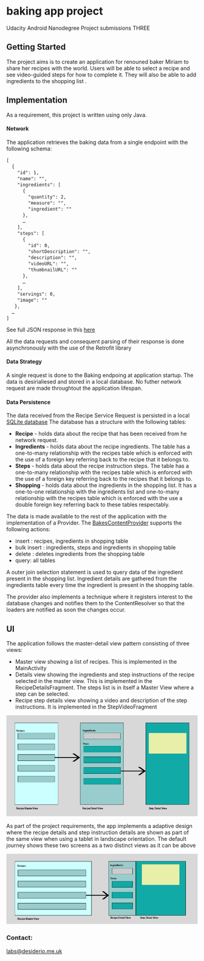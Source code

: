 
# baking app project
Udacity Android Nanodegree Project submissions THREE

## Getting Started

The project aims is to create an application for renouned baker Miriam to share her recipes 
with the world. Users will be able to select a recipe and see video-guided steps for how to 
complete it. They will also be able to add ingredients to the shopping list .

## Implementation
As a requirement, this project is written using only Java.

#### Network
The application retrieves the baking data from a single endpoint with the following schema:

```
[
  {
    "id": 1,
    "name": "",
    "ingredients": [
      {
        "quantity": 2,
        "measure": "",
        "ingredient": ""
      },
      …
    ],
    "steps": [
      {
        "id": 0,
        "shortDescription": "",
        "description": "",
        "videoURL": "",
        "thumbnailURL": ""
      },
      …
    ],
    "servings": 0,
    "image": ""
   },
  …
]
```
See full JSON response in this [here](https://d17h27t6h515a5.cloudfront.net/topher/2017/May/59121517_baking/baking.json) 

All the data requests and consequent parsing of their response is done asynchronously with the use of the Retrofit library

#### Data Strategy
A single request is done to the Baking endpoing at application startup. The data is desirialiesed 
and stored in a local database. No futher network request are made throughtout the application 
lifespan.


#### Data Persistence
The data received from the Recipe Service Request is persisted in a local [SQLite database](app/src/main/java/uk/me/desiderio/mimsbakes/data/BakesDBHelper.java) The 
database has a structure with the following tables:  

* **Recipe** - holds data about the recipe  that has been received from he network request. 
* **Ingredients** - holds data about the recipe ingredients. The table has a one-to-many 
relationship with the recipes table which is enforced with the use of a foreign key referring back to the recipe that it belongs to.
* **Steps** - holds data about the recipe instruction steps. The table has a one-to-many relationship with the recipes table which is enforced with the use of a foreign key referring back to the recipes that it belongs to.
* **Shopping** - holds data about the ingredients in the shopping list. It has a one-to-one relationship with the ingredients list and one-to-many relationship with the recipes table which is enforced with the use a double foreign key referring back to these tables respectably. 

The data is made available to the rest of the application with the implementation of a Provider. 
The [BakesContentProvider](app/src/main/java/uk/me/desiderio/mimsbakes/data/BakesContentProvider.java) supports the following actions:
* insert : recipes, ingredients in shopping table
* bulk insert : ingredients, steps and ingredients in shopping table
* delete : deletes ingredients from the shopping table
* query: all tables

A outer join selection statement is used to query data of the ingredient present in the shopping list. 
Ingredient details are gathered from the ingredients table 
every time the ingredient is present in the shopping table.

The provider also implements a technique where it registers interest to the database changes and notifies them to the ContentResolver so that the loaders are notified as soon the changes occur.


## UI 
The application follows the master-detail view pattern consisting of three views:
* Master view showing a list of recipes. This is implemented in the MainActivity 
* Details view showing the ingredients and step instructions of the recipe selected in the master view. This is implemented in the RecipeDetailsFragment. The steps list is in itself a Master View where a step can be selected.
* Recipe step details view showing a video and description of the step instructions. It is implemented in the StepVideoFragment

![Alt text](readme_files/mims_diagram_port.png?raw=true "Default master detail flow")

As part of the project requirements, the app implements a adaptive design where the recipe details and step instruction details are shown as part of the same view when using a tablet in landscape orientation. The default journey shows these two screens as a two distinct views as it can be above

![Alt text](readme_files/mims_diagram_land.png?raw=true "Tablet landscape master detail flow")

### Contact:
labs@desiderio.me.uk

